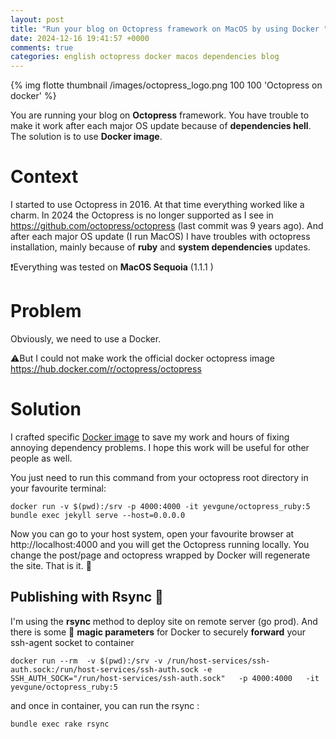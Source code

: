 ```yaml
---
layout: post
title: "Run your blog on Octopress framework on MacOS by using Docker "
date: 2024-12-16 19:41:57 +0000
comments: true
categories: english octopress docker macos dependencies blog 
---
```



{% img flotte thumbnail /images/octopress_logo.png 100 100 'Octopress on docker' %}

You are running your blog on **Octopress** framework.
You have trouble to make it work after each major OS update because of **dependencies hell**.
The solution is to use **Docker image**.

<!-- more -->

# Context
I started to use Octopress in 2016. At that time everything worked like a charm. 
In 2024 the Octopress is no longer supported as I see in https://github.com/octopress/octopress (last commit was 9 years ago).
And after each major OS update (I run MacOS) I have troubles with octopress installation, mainly because of **ruby** and **system dependencies** updates.

❗Everything was tested on **MacOS Sequoia** (1.1.1 )

# Problem
Obviously, we need to use a Docker. 

⚠️But I could not make work the official docker octopress image https://hub.docker.com/r/octopress/octopress

# Solution

I crafted specific [Docker image](https://hub.docker.com/r/yevgune/octopress_ruby) to save my work and hours of fixing annoying dependency problems.
I hope this work will be useful for other people as well.

You just need to run this command from your octopress root directory in your favourite terminal:
```  
docker run -v $(pwd):/srv -p 4000:4000 -it yevgune/octopress_ruby:5 bundle exec jekyll serve --host=0.0.0.0 
```

Now you can go to your host system, open your favourite browser at http://localhost:4000 and you will get 
the Octopress running locally. You change the post/page and octopress wrapped by Docker will regenerate the 
site. That is it. 🥳

## Publishing with Rsync 🔄

I'm using the **rsync** method to deploy site on remote server (go prod).
And there is some 🧙 **magic parameters** for Docker to securely **forward** your ssh-agent socket to container 
```
docker run --rm  -v $(pwd):/srv -v /run/host-services/ssh-auth.sock:/run/host-services/ssh-auth.sock -e SSH_AUTH_SOCK="/run/host-services/ssh-auth.sock"   -p 4000:4000   -it yevgune/octopress_ruby:5
```
and once in container, you can run the rsync :
```
bundle exec rake rsync
```













